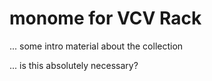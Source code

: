 # monome for VCV Rack

... some intro material about the collection

... is this absolutely necessary?